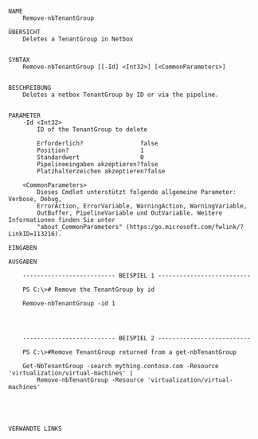 ﻿```

NAME
    Remove-nbTenantGroup
    
ÜBERSICHT
    Deletes a TenantGroup in Netbox
    
    
SYNTAX
    Remove-nbTenantGroup [[-Id] <Int32>] [<CommonParameters>]
    
    
BESCHREIBUNG
    Deletes a netbox TenantGroup by ID or via the pipeline.
    

PARAMETER
    -Id <Int32>
        ID of the TenantGroup to delete
        
        Erforderlich?                false
        Position?                    1
        Standardwert                 0
        Pipelineeingaben akzeptieren?false
        Platzhalterzeichen akzeptieren?false
        
    <CommonParameters>
        Dieses Cmdlet unterstützt folgende allgemeine Parameter: Verbose, Debug,
        ErrorAction, ErrorVariable, WarningAction, WarningVariable,
        OutBuffer, PipelineVariable und OutVariable. Weitere Informationen finden Sie unter 
        "about_CommonParameters" (https:/go.microsoft.com/fwlink/?LinkID=113216). 
    
EINGABEN
    
AUSGABEN
    
    -------------------------- BEISPIEL 1 --------------------------
    
    PS C:\># Remove the TenantGroup by id
    
    Remove-nbTenantGroup -id 1
    
    
    
    
    -------------------------- BEISPIEL 2 --------------------------
    
    PS C:\>#Remove TenantGroup returned from a get-nbTenantGroup
    
    Get-NbTenantGroup -search mything.contoso.com -Resource 'virtualization/virtual-machines' |
        Remove-nbTenantGroup -Resource 'virtualization/virtual-machines'
    
    
    
    
    
VERWANDTE LINKS



```

